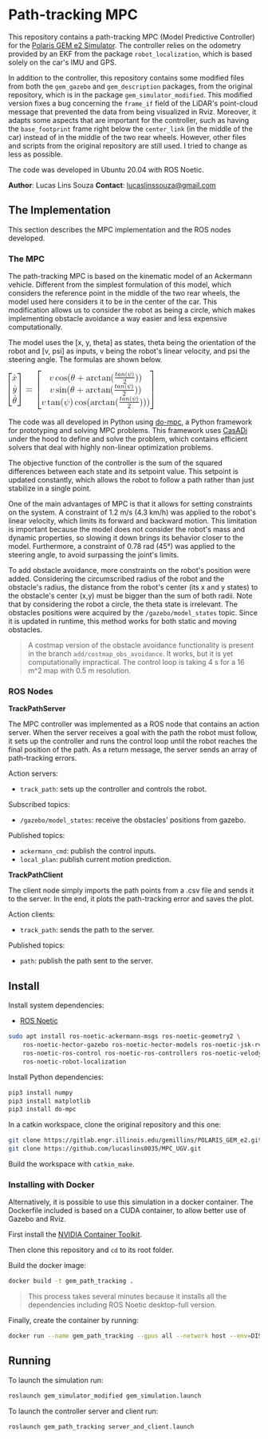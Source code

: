 # Path-tracking MPC

This repository contains a path-tracking MPC (Model Predictive Controller) for the [Polaris GEM e2 Simulator](https://gitlab.engr.illinois.edu/gemillins/POLARIS_GEM_e2/-/tree/main/). The controller relies on the odometry provided by an EKF from the package `robot_localization`, which is based solely on the car's IMU and GPS.

In addition to the controller, this repository contains some modified files from both the `gem_gazebo` and `gem_description` packages, from the original repository, which is in the package `gem_simulator_modified`. This modified version fixes a bug concerning the `frame_if` field of the LiDAR's point-cloud message that prevented the data from being visualized in Rviz. Moreover, it adapts some aspects that are important for the controller, such as having the `base_footprint` frame right below the `center_link` (in the middle of the car) instead of in the middle of the two rear wheels. However, other files and scripts from the original repository are still used. I tried to change as less as possible.

The code was developed in Ubuntu 20.04 with ROS Noetic.

**Author**: Lucas Lins Souza
**Contact**: lucaslinssouza@gmail.com

## The Implementation

This section describes the MPC implementation and the ROS nodes developed.

### The MPC

The path-tracking MPC is based on the kinematic model of an Ackermann vehicle. Different from the simplest formulation of this model, which considers the reference point in the middle of the two rear wheels, the model used here considers it to be in the center of the car. This modification allows us to consider the robot as being a circle, which makes implementing obstacle avoidance a way easier and less expensive computationally.

The model uses the [x, y, theta] as states, theta being the orientation of the robot and [v, psi] as inputs, v being the robot's linear velocity, and psi the steering angle. The formulas are shown below.

![model equations](docs/model_equations.png)

The code was all developed in Python using [do-mpc](https://www.do-mpc.com/en/latest/index.html), a Python framework for prototyping and solving MPC problems. This framework uses [CasADi](https://web.casadi.org/docs/) under the hood to define and solve the problem, which contains efficient solvers that deal with highly non-linear optimization problems.

The objective function of the controller is the sum of the squared differences between each state and its setpoint value. This setpoint is updated constantly, which allows the robot to follow a path rather than just stabilize in a single point.

One of the main advantages of MPC is that it allows for setting constraints on the system. A constraint of 1.2 m/s (4.3 km/h) was applied to the robot's linear velocity, which limits its forward and backward motion. This limitation is important because the model does not consider the robot's mass and dynamic properties, so slowing it down brings its behavior closer to the model. Furthermore, a constraint of 0.78 rad (45°) was applied to the steering angle, to avoid surpassing the joint's limits.

To add obstacle avoidance, more constraints on the robot's position were added. Considering the circumscribed radius of the robot and the obstacle's radius, the distance from the robot's center (its x and y states) to the obstacle's center (x,y) must be bigger than the sum of both radii. Note that by considering the robot a circle, the theta state is irrelevant. The obstacles positions were acquired by the `/gazebo/model_states` topic. Since it is updated in runtime, this method works for both static and moving obstacles.

> A costmap version of the obstacle avoidance functionality is present in the branch `add/costmap_obs_avoidance`. It works, but it is yet computationally impractical. The control loop is taking 4 s for a 16 m^2 map with 0.5 m resolution.

### ROS Nodes

**TrackPathServer**

The MPC controller was implemented as a ROS node that contains an action server. When the server receives a goal with the path the robot must follow, it sets up the controller and runs the control loop until the robot reaches the final position of the path. As a return message, the server sends an array of path-tracking errors. 

Action servers:

* `track_path`: sets up the controller and controls the robot.

Subscribed topics:
    
* `/gazebo/model_states`: receive the obstacles' positions from gazebo.

Published topics:
    
* `ackermann_cmd`: publish the control inputs.
* `local_plan`: publish current motion prediction.

**TrackPathClient**

The client node simply imports the path points from a .csv file and sends it to the server. In the end, it plots the path-tracking error and saves the plot. 

Action clients:

* `track_path`: sends the path to the server.

Published topics:
    
* `path`: publish the path sent to the server.

## Install

Install system dependencies:

* [ROS Noetic](http://wiki.ros.org/noetic/Installation/Ubuntu) 

```sh
sudo apt install ros-noetic-ackermann-msgs ros-noetic-geometry2 \
    ros-noetic-hector-gazebo ros-noetic-hector-models ros-noetic-jsk-rviz-plugins \
    ros-noetic-ros-control ros-noetic-ros-controllers ros-noetic-velodyne-simulator \
    ros-noetic-robot-localization
```

Install Python dependencies:

```sh
pip3 install numpy
pip3 install matplotlib
pip3 install do-mpc
```

In a catkin workspace, clone the original repository and this one:

```sh
git clone https://gitlab.engr.illinois.edu/gemillins/POLARIS_GEM_e2.git
git clone https://github.com/lucaslins0035/MPC_UGV.git
```

Build the workspace with `catkin_make`.

### Installing with Docker

Alternatively, it is possible to use this simulation in a docker container. The Dockerfile included is based on a CUDA container, to allow better use of Gazebo and Rviz.

First install the [NVIDIA Container Toolkit](https://docs.nvidia.com/datacenter/cloud-native/container-toolkit/install-guide.html).

Then clone this repository and `cd` to its root folder.

Build the docker image:

```sh
docker build -t gem_path_tracking .
```

> This process takes several minutes because it installs all the dependencies including ROS Noetic desktop-full version.

Finally, create the container by running:

```sh
docker run --name gem_path_tracking --gpus all --network host --env=DISPLAY --env=NVIDIA_DRIVER_CAPABILITIES=all --env=NVIDIA-VISIBLE_DEVICES=all --env=QT_X11_NO_MITSHM=1 -v /tmp/.X11-unix:/tmp/.X11-unix:rw --runtime=nvidia --privileged -it test_gem_path_tracking:latest
```

## Running

To launch the simulation run:

```sh
roslaunch gem_simulator_modified gem_simulation.launch
```

To launch the controller server and client run:

```sh
roslaunch gem_path_tracking server_and_client.launch
```